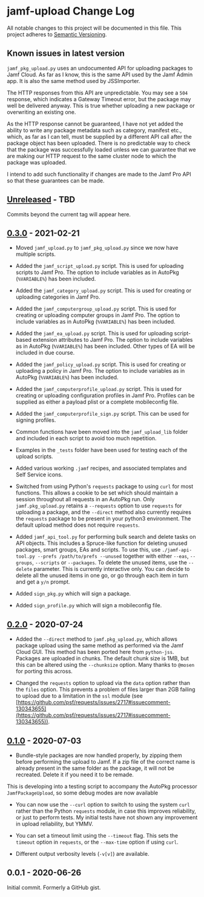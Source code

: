 # jamf-upload Change Log

All notable changes to this project will be documented in this file. This project adheres to [Semantic Versioning](http://semver.org/).

## Known issues in latest version

`jamf_pkg_upload.py` uses an undocumented API for uploading packages to Jamf Cloud. As far as I know, this is the same API used by the Jamf Admin app. It is also the same method used by JSSImporter.

The HTTP responses from this API are unpredictable. You may see a `504` response, which indicates a Gateway Timeout error, but the package may well be delivered anyway. This is true whether uploading a new package or overwriting an existing one.

As the HTTP response cannot be guaranteed, I have not yet added the ability to write any package metadata such as category, manifest etc., which, as far as I can tell, must be supplied by a different API call after the package object has been uploaded. There is no predictable way to check that the package was successfully loaded unless we can guarantee that we are making our HTTP request to the same cluster node to which the package was uploaded.

I intend to add such functionality if changes are made to the Jamf Pro API so that these guarantees can be made.

## [Unreleased] - TBD

Commits beyond the current tag will appear here.

## [0.3.0] - 2021-02-21

- Moved `jamf_upload.py` to `jamf_pkg_upload.py` since we now have multiple scripts.

- Added the `jamf_script_upload.py` script. This is used for uploading scripts to Jamf Pro. The option to include variables as in AutoPkg (`%VARIABLE%`) has been included.

- Added the `jamf_category_upload.py` script. This is used for creating or uploading categories in Jamf Pro.

- Added the `jamf_computergroup_upload.py` script. This is used for creating or uploading computer groups in Jamf Pro. The option to include variables as in AutoPkg (`%VARIABLE%`) has been included.

- Added the `jamf_ea_upload.py` script. This is used for uploading script-based extension attributes to Jamf Pro. The option to include variables as in AutoPkg (`%VARIABLE%`) has been included. Other types of EA will be included in due course.

- Added the `jamf_policy_upload.py` script. This is used for creating or uploading a policy in Jamf Pro. The option to include variables as in AutoPkg (`%VARIABLE%`) has been included.

- Added the `jamf_computerprofile_upload.py` script. This is used for creating or uploading configuration profiles in Jamf Pro. Profiles can be supplied as either a payload plist or a complete mobileconfig file.

- Added the `jamf_computerprofile_sign.py` script. This can be used for signing profiles.

- Common functions have been moved into the `jamf_upload_lib` folder and included in each script to avoid too much repetition.

- Examples in the `_tests` folder have been used for testing each of the upload scripts.

- Added various working `.jamf` recipes, and associated templates and Self Service icons.

- Switched from using Python's `requests` package to using `curl` for most functions. This allows a cookie to be set which should maintain a session throughout all requests in an AutoPkg run. Only `jamf.pkg_upload.py` retains a `--requests` option to use `requests` for uploading a package, and the `--direct` method also currently requires the `requests` package to be present in your python3 environment. The default upload method does not require `requests`.

- Added `jamf_api_tool.py` for performing bulk search and delete tasks on API objects. This includes a Spruce-like function for deleting unused packages, smart groups, EAs and scripts. To use this, use `./jamf-api-tool.py --prefs /path/to/prefs --unused` together with either `--eas`, `--groups`, `--scripts` or `--packages`. To delete the unused items, use the `--delete` parameter. This is currently interactive only. You can decide to delete all the unused items in one go, or go through each item in turn and get a `y/n` prompt.

- Added `sign_pkg.py` which will sign a package.

- Added `sign_profile.py` which will sign a mobileconfig file.

## [0.2.0] - 2020-07-24

- Added the `--direct` method to `jamf.pkg_upload.py`, which allows package upload using the same method as performed via the Jamf Cloud GUI. This method has been ported here from `python-jss`. Packages are uploaded in chunks. The default chunk size is 1MB, but this can be altered using the `--chunksize` option. Many thanks to `@mosen` for porting this across.

- Changed the `requests` option to upload via the `data` option rather than the `files` option. This prevents a problem of files larger than 2GB failing to upload due to a limitation in the `ssl` module (see [https://github.com/psf/requests/issues/2717#issuecomment-130343655](https://github.com/psf/requests/issues/2717#issuecomment-130343655)).

## [0.1.0] - 2020-07-03

- Bundle-style packages are now handled properly, by zipping them before performing the upload to Jamf. If a zip file of the correct name is already present in the same folder as the package, it will not be recreated. Delete it if you need it to be remade.

This is developing into a testing script to accompany the AutoPkg processor `JamfPackageUpload`, so some debug modes are now available

- You can now use the `--curl` option to switch to using the system `curl` rather than the Python `requests` module, in case this improves reliability, or just to perform tests. My initial tests have not shown any improvement in upload reliability, but YMMV.

- You can set a timeout limit using the `--timeout` flag. This sets the `timeout` option in `requests`, or the `--max-time` option if using `curl`.

- Different output verbosity levels (`-v[v]`) are available.

## 0.0.1 - 2020-06-26

Initial commit. Formerly a GitHub gist.

[unreleased]: https://github.com/grahampugh/JSSImporter/compare/v0.3.0...HEAD
[0.3.0]: https://github.com/grahampugh/JSSImporter/compare/v0.2.0...v0.3.0
[0.2.0]: https://github.com/grahampugh/JSSImporter/compare/v0.1.0...v0.2.0
[0.1.0]: https://github.com/grahampugh/JSSImporter/compare/v0.0.1...v0.1.0
